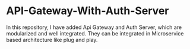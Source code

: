 # API-Gateway-With-Auth-Server
In this repository, I have added Api Gateway and Auth Server, which are modularized and well integrated. They can be integrated in Microservice based architecture like plug and play.

